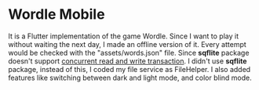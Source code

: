 # Wordle Mobile

It is a Flutter implementation of the game Wordle. Since I want to play it without waiting the next day, I made an offline version of it.
Every attempt would be checked with the "assets/words.json" file. Since **sqflite** package doesn't support [concurrent read and write transaction](https://pub.dev/packages/sqflite#current-issues). I didn't use **sqflite** package, instead of this, I coded my file service as FileHelper. I also added features like switching between dark and light mode, and color blind mode.



